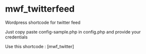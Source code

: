 # mwf_twitterfeed
Wordpress shortcode for twitter feed


Just copy paste config-sample.php in config.php and provide your credentials


Use this shortcode : [mwf_twitter]

